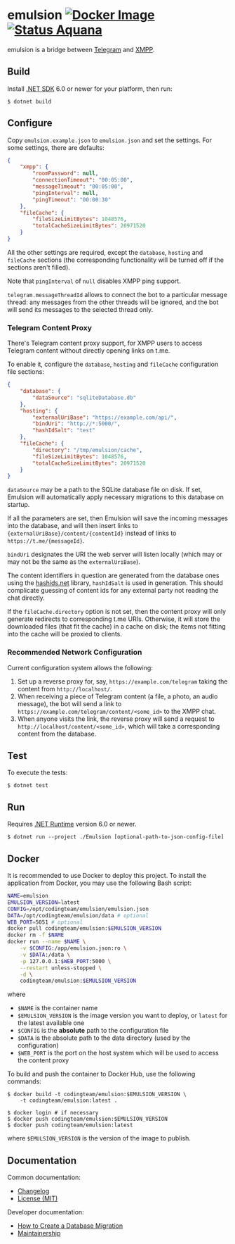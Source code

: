 emulsion [![Docker Image][badge.docker]][docker-hub] [![Status Aquana][status-aquana]][andivionian-status-classifier]
========

emulsion is a bridge between [Telegram][telegram] and [XMPP][xmpp].

Build
-----

Install [.NET SDK][dotnet] 6.0 or newer for your platform, then run:

```console
$ dotnet build
```

Configure
---------

Copy `emulsion.example.json` to `emulsion.json` and set the settings. For some settings, there are defaults:

```json
{
    "xmpp": {
        "roomPassword": null,
        "connectionTimeout": "00:05:00",
        "messageTimeout": "00:05:00",
        "pingInterval": null,
        "pingTimeout": "00:00:30"
    },
    "fileCache": {
        "fileSizeLimitBytes": 1048576,
        "totalCacheSizeLimitBytes": 20971520
    }
}
```

All the other settings are required, except the `database`, `hosting` and `fileCache` sections (the corresponding functionality will be turned off if the sections aren't filled).

Note that `pingInterval` of `null` disables XMPP ping support.

`telegram.messageThreadId` allows to connect the bot to a particular message thread: any messages from the other threads will be ignored, and the bot will send its messages to the selected thread only.

### Telegram Content Proxy

There's Telegram content proxy support, for XMPP users to access Telegram content without directly opening links on t.me.

To enable it, configure the `database`, `hosting` and `fileCache` configuration file sections:

```json
{
    "database": {
        "dataSource": "sqliteDatabase.db"
    },
    "hosting": {
        "externalUriBase": "https://example.com/api/",
        "bindUri": "http://*:5000/",
        "hashIdSalt": "test"
    },
    "fileCache": {
        "directory": "/tmp/emulsion/cache",
        "fileSizeLimitBytes": 1048576,
        "totalCacheSizeLimitBytes": 20971520
    }
}
```

`dataSource` may be a path to the SQLite database file on disk. If set, Emulsion will automatically apply necessary migrations to this database on startup.

If all the parameters are set, then Emulsion will save the incoming messages into the database, and will then insert links to `{externalUriBase}/content/{contentId}` instead of links to `https://t.me/{messageId}`.

`bindUri` designates the URI the web server will listen locally (which may or may not be the same as the `externalUriBase`).

The content identifiers in question are generated from the database ones using the [hashids.net][hashids.net] library, `hashIdSalt` is used in generation. This should complicate guessing of content ids for any external party not reading the chat directly.

If the `fileCache.directory` option is not set, then the content proxy will only generate redirects to corresponding t.me URIs. Otherwise, it will store the downloaded files (that fit the cache) in a cache on disk; the items not fitting into the cache will be proxied to clients.

### Recommended Network Configuration

Current configuration system allows the following:

1. Set up a reverse proxy for, say, `https://example.com/telegram` taking the content from `http://localhost/`.
2. When receiving a piece of Telegram content (a file, a photo, an audio message), the bot will send a link to `https://example.com/telegram/content/<some_id>` to the XMPP chat.
3. When anyone visits the link, the reverse proxy will send a request to `http://localhost/content/<some_id>`, which will take a corresponding content from the database.

Test
----

To execute the tests:

```console
$ dotnet test
```

Run
---

Requires [.NET Runtime][dotnet] version 6.0 or newer.

```console
$ dotnet run --project ./Emulsion [optional-path-to-json-config-file]
```

Docker
------
It is recommended to use Docker to deploy this project. To install the
application from Docker, you may use the following Bash script:

```bash
NAME=emulsion
EMULSION_VERSION=latest
CONFIG=/opt/codingteam/emulsion/emulsion.json
DATA=/opt/codingteam/emulsion/data # optional
WEB_PORT=5051 # optional
docker pull codingteam/emulsion:$EMULSION_VERSION
docker rm -f $NAME
docker run --name $NAME \
    -v $CONFIG:/app/emulsion.json:ro \
    -v $DATA:/data \
    -p 127.0.0.1:$WEB_PORT:5000 \
    --restart unless-stopped \
    -d \
    codingteam/emulsion:$EMULSION_VERSION
```

where

- `$NAME` is the container name
- `$EMULSION_VERSION` is the image version you want to deploy, or `latest` for
  the latest available one
- `$CONFIG` is the **absolute** path to the configuration file
- `$DATA` is the absolute path to the data directory (used by the configuration)
- `$WEB_PORT` is the port on the host system which will be used to access the content proxy

To build and push the container to Docker Hub, use the following commands:

```console
$ docker build -t codingteam/emulsion:$EMULSION_VERSION \
    -t codingteam/emulsion:latest .

$ docker login # if necessary
$ docker push codingteam/emulsion:$EMULSION_VERSION
$ docker push codingteam/emulsion:latest
```

where `$EMULSION_VERSION` is the version of the image to publish.

Documentation
-------------

Common documentation:

- [Changelog][docs.changelog]
- [License (MIT)][docs.license]

Developer documentation:

- [How to Create a Database Migration][docs.create-migration]
- [Maintainership][docs.maintainership]

[andivionian-status-classifier]: https://github.com/ForNeVeR/andivionian-status-classifier#status-aquana-
[docker-hub]: https://hub.docker.com/r/codingteam/emulsion
[docs.changelog]: ./CHANGELOG.md
[docs.create-migration]: ./docs/create-migration.md
[docs.license]: ./LICENSE.md
[docs.maintainership]: MAINTAINERSHIP.md
[dotnet]: https://dotnet.microsoft.com/download
[hashids.net]: https://github.com/ullmark/hashids.net
[telegram]: https://telegram.org/
[xmpp]: https://xmpp.org/

[badge.docker]: https://img.shields.io/docker/v/codingteam/emulsion?sort=semver
[status-aquana]: https://img.shields.io/badge/status-aquana-yellowgreen.svg
